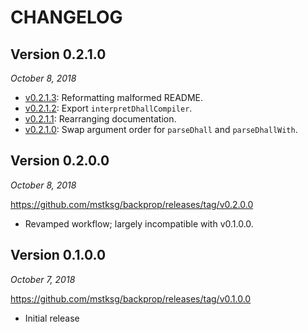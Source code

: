 CHANGELOG
=========

Version 0.2.1.0
---------------

*October 8, 2018*


*   [v0.2.1.3][]: Reformatting malformed README.
*   [v0.2.1.2][]: Export `interpretDhallCompiler`.
*   [v0.2.1.1][]: Rearranging documentation.
*   [v0.2.1.0][]: Swap argument order for `parseDhall` and `parseDhallWith`.

[v0.2.1.0]: https://github.com/mstksg/backprop/releases/tag/v0.2.1.0
[v0.2.1.1]: https://github.com/mstksg/backprop/releases/tag/v0.2.1.1
[v0.2.1.2]: https://github.com/mstksg/backprop/releases/tag/v0.2.1.2
[v0.2.1.3]: https://github.com/mstksg/backprop/releases/tag/v0.2.1.3

Version 0.2.0.0
---------------

*October 8, 2018*

<https://github.com/mstksg/backprop/releases/tag/v0.2.0.0>

*   Revamped workflow; largely incompatible with v0.1.0.0.

Version 0.1.0.0
---------------

*October 7, 2018*

<https://github.com/mstksg/backprop/releases/tag/v0.1.0.0>

*   Initial release

